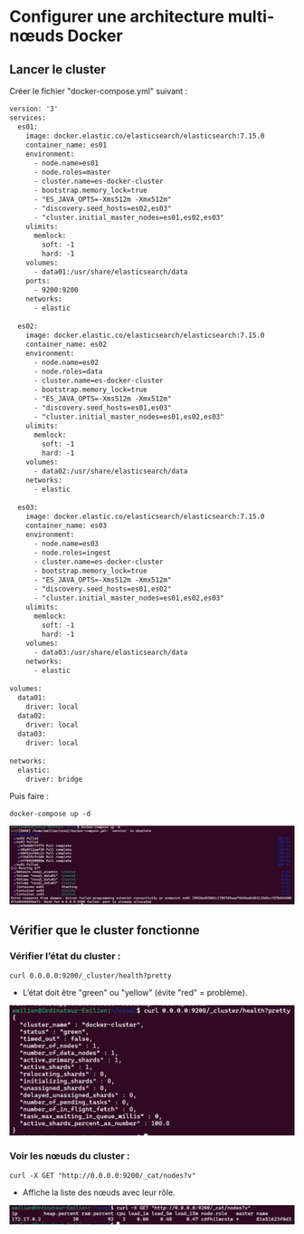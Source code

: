 # Configurer une architecture multi-nœuds Docker

## Lancer le cluster
Créer le fichier "docker-compose.yml" suivant :
```
version: '3'
services:
  es01:
    image: docker.elastic.co/elasticsearch/elasticsearch:7.15.0
    container_name: es01
    environment:
      - node.name=es01
      - node.roles=master
      - cluster.name=es-docker-cluster
      - bootstrap.memory_lock=true
      - "ES_JAVA_OPTS=-Xms512m -Xmx512m"
      - "discovery.seed_hosts=es02,es03"
      - "cluster.initial_master_nodes=es01,es02,es03"
    ulimits:
      memlock:
        soft: -1
        hard: -1
    volumes:
      - data01:/usr/share/elasticsearch/data
    ports:
      - 9200:9200
    networks:
      - elastic

  es02:
    image: docker.elastic.co/elasticsearch/elasticsearch:7.15.0
    container_name: es02
    environment:
      - node.name=es02
      - node.roles=data
      - cluster.name=es-docker-cluster
      - bootstrap.memory_lock=true
      - "ES_JAVA_OPTS=-Xms512m -Xmx512m"
      - "discovery.seed_hosts=es01,es03"
      - "cluster.initial_master_nodes=es01,es02,es03"
    ulimits:
      memlock:
        soft: -1
        hard: -1
    volumes:
      - data02:/usr/share/elasticsearch/data
    networks:
      - elastic

  es03:
    image: docker.elastic.co/elasticsearch/elasticsearch:7.15.0
    container_name: es03
    environment:
      - node.name=es03
      - node.roles=ingest
      - cluster.name=es-docker-cluster
      - bootstrap.memory_lock=true
      - "ES_JAVA_OPTS=-Xms512m -Xmx512m"
      - "discovery.seed_hosts=es01,es02"
      - "cluster.initial_master_nodes=es01,es02,es03"
    ulimits:
      memlock:
        soft: -1
        hard: -1
    volumes:
      - data03:/usr/share/elasticsearch/data
    networks:
      - elastic

volumes:
  data01:
    driver: local
  data02:
    driver: local
  data03:
    driver: local

networks:
  elastic:
    driver: bridge
```

Puis faire :
```
docker-compose up -d
```

![alt text](picture/configArchi/image-2.png)

## Vérifier que le cluster fonctionne
### Vérifier l’état du cluster :
```
curl 0.0.0.0:9200/_cluster/health?pretty
```
- L’état doit être "green" ou "yellow" (évite "red" = problème).

![alt text](picture/configArchi/image-3.png)

### Voir les nœuds du cluster :
```
curl -X GET "http://0.0.0.0:9200/_cat/nodes?v"
```
- Affiche la liste des nœuds avec leur rôle.

![alt text](picture/configArchi/image-4.png)

